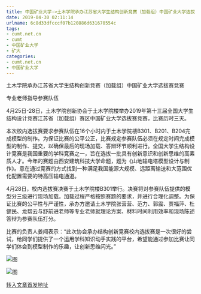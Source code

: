 ```yaml
---
title: 中国矿业大学->土木学院承办江苏省大学生结构创新竞赛（加载组）中国矿业大学选拔赛竞赛 | cumt.net.cn
date: 2019-04-30 02:11:14
urlname: 6c8d33dfcccf07b120886d631670554c
tags: 
- cumt.net.cn
- cumt
- 中国矿业大学
- 矿大
categories:
- cumt.net.cn
- 中国矿业大学
---
```


土木学院承办江苏省大学生结构创新竞赛（加载组）中国矿业大学选拔赛竞赛

专业老师指导参赛队伍

4月25日-28日，土木学院创新协会于土木学院楼举办2019年第十三届全国大学生结构设计竞赛江苏省（加载组）赛区中国矿业大学选拔赛竞赛，比赛历时三天。

本次校内选拔赛要求参赛队伍在16个小时内于土木学院楼B301、B201、B204完成模型的制作。为保证比赛的公平公正，比赛规定参赛队伍必须在规定时间完成模型的制作、提交，以确保最后的现场加载、答辩环节顺利进行。全国大学生结构设计竞赛是我国重要的学科竞赛之一，旨在选拔一批具有创新意识和创新思维的高素质人才。今年的赛题由西安建筑科技大学命题，题为《山地输电塔模型设计与制作》。意在通过竞赛的方式找到一种满足我国能源大规模、远距离输送和大范围优化配置需要的特高压输电通道。

4月28日，校内选拔赛决赛于土木学院楼B301举行。决赛将对参赛队伍提供的模型分三级进行现场加载。加载过程严格按照赛题的要求，并进行合理化调整。为保证比赛的公平性与严谨性，承办方邀请土木学院张营营、范力、郭震、贾福萍、杜健民、龙帮云与舒前进老师等专业老师就理论方案、材料时间利用效率和现场陈述答辩为参赛队伍打分。

比赛的负责人姜闯表示：“此次协会承办结构创新竞赛校内选拔赛是一次很好的尝试，给同学们提供了一个运用学科知识动手实践的平台，希望能通过参加比赛让同学们体会到模型制作的乐趣，让创新思维闪光。”

![图](http://xwzx.cumt.edu.cn/_upload/article/images/ce/8d/12608df6455188ef2c2a3a7e4b53/c739ec03-bbc0-4a07-881b-048d5fbd5bec.jpg)

![图](http://xwzx.cumt.edu.cn/_upload/article/images/ce/8d/12608df6455188ef2c2a3a7e4b53/abf34bd7-dd08-46d6-9838-a9221615b147.jpg)

[转入文章首发地址](http://xwzx.cumt.edu.cn/f9/83/c523a522627/page.htm)